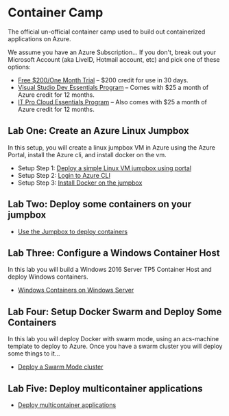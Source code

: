 # Container Camp #
The official un-official container camp used to build out containerized applications on Azure.

We assume you have an Azure Subscription... If you don't, break out your Microsoft Account (aka LiveID, Hotmail account, etc) and pick one of these options:

* [Free $200/One Month Trial](https://azure.microsoft.com/en-us/free/) – $200 credit for use in 30 days.
* [Visual Studio Dev Essentials Program](https://www.visualstudio.com/dev-essentials/?campaign=VSBlog_AzureXamAnnoucement_VSDE) – Comes with $25 a month of Azure credit for 12 months.
* [IT Pro Cloud Essentials Program](https://www.microsoft.com/itprocloudessentials/en-US) – Also comes with $25 a month of Azure credit for 12 months.


## Lab One: Create an Azure Linux Jumpbox  ##
In this setup, you will create a linux jumpbox VM in Azure using the Azure Portal, install the Azure cli, and install docker on the vm.

- Setup Step 1: [Deploy a simple Linux VM jumpbox using portal](setup/deploy-linuxjumpbox.md)
- Setup Step 2: [Login to Azure CLI](setup/xplat-cli-login.md)
- Setup Step 3: [Install Docker on the jumpbox](setup/azdockerinstall.md)

## Lab Two: Deploy some containers on your jumpbox ##

* [Use the Jumpbox to deploy containers](labtwo/deploy-docker-vm.md)

## Lab Three: Configure a Windows Container Host ##
In this lab you will build a Windows 2016 Server TP5 Container Host and deploy Windows containers.

* [Windows Containers on Windows Server](labthree/windows-containers.md)

## Lab Four: Setup Docker Swarm and Deploy Some Containers ##
In this lab you will deploy Docker with swarm mode, using an acs-machine template to deploy to Azure. Once you have a swarm cluster you will deploy some things to it...

* [Deploy a Swarm Mode cluster](labfour/deploy-docker-swarm.md)

<!-- ## Lab Five: Setup Azure Container Service ## -->
## Lab Five: Deploy multicontainer applications
* [Deploy multicontainer applications](labfive/multiapp.md)




<!--
* [Deploy Azure Container Service](labfive/deploy-acs.md)
* [Connect and Use ACS](labfive/connect-acs.md)
-->